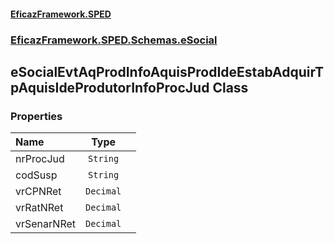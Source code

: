 #### [EficazFramework.SPED](EficazFrameworkSPED.md 'EficazFramework SPED')
### [EficazFramework.SPED.Schemas.eSocial](EficazFramework.SPED.Schemas.eSocial.md 'EficazFramework.SPED.Schemas.eSocial')

## eSocialEvtAqProdInfoAquisProdIdeEstabAdquirTpAquisIdeProdutorInfoProcJud Class
### Properties

| Name | Type | |
| :--- | :---: | :--- |
| nrProcJud | `String` |  |
| codSusp | `String` |  |
| vrCPNRet | `Decimal` |  |
| vrRatNRet | `Decimal` |  |
| vrSenarNRet | `Decimal` |  |
